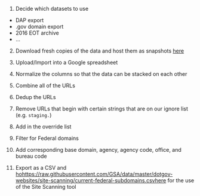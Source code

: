 
1) Decide which datasets to use

* DAP export
* .gov domain export 
* 2016 EOT archive
* ...

2) Download fresh copies of the data and host them as snapshots [here](https://github.com/GSA/federal-website-index/tree/main/data/snapshots)

3) Upload/Import into a Google spreadsheet 

4) Normalize the columns so that the data can be stacked on each other

5) Combine all of the URLs 

6) Dedup the URLs

7) Remove URLs that begin with certain strings that are on our ignore list (e.g. `staging.`)

8) Add in the override list

7) Filter for Federal domains

8) Add corresponding base domain, agency, agency code, office, and bureau code

9) Export as a CSV and [hohttps://raw.githubusercontent.com/GSA/data/master/dotgov-websites/site-scanning/current-federal-subdomains.csvhere](url) for the use of the Site Scanning tool
